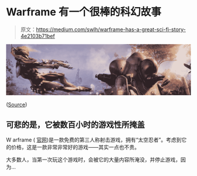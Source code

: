 # Warframe 有一个很棒的科幻故事

> 原文：<https://medium.com/swlh/warframe-has-a-great-sci-fi-story-4e2103b71bef>

![](img/c6cd471c16e8719230c466cd2b3bf66d.png)

([Source](https://www.warframe.com/community/fankit))

## 可悲的是，它被数百小时的游戏性所掩盖

W arframe ( [官网](https://www.warframe.com/))是一款免费的第三人称射击游戏，拥有“太空忍者”。考虑到它的价格，这是一款非常非常好的游戏——其实一点也不贵。

大多数人，当第一次玩这个游戏时，会被它的大量内容所淹没，并停止游戏，因为…